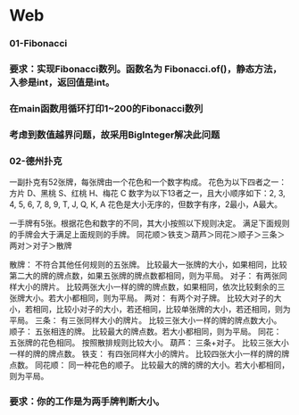 # Web

### 01-Fibonacci
### 要求：实现Fibonacci数列。函数名为 Fibonacci.of()，静态方法，入参是int，返回值是int。
### 在main函数用循环打印1~200的Fibonacci数列
### 考虑到数值越界问题，故采用BigInteger解决此问题

### 02-德州扑克
  一副扑克有52张牌，每张牌由一个花色和一个数字构成。
  花色为以下四者之一：方片 D、黑桃 S、红桃 H、梅花 C
  数字为以下13者之一，且大小顺序如下：2, 3, 4, 5, 6, 7, 8, 9, T, J, Q, K, A
  花色是大小无序的，但数字有序，2最小，A最大。

  一手牌有5张。根据花色和数字的不同，其大小按照以下规则决定。
  满足下面规则的手牌会大于满足上面规则的手牌。
  同花顺＞铁支＞葫芦＞同花＞顺子＞三条＞两对＞对子＞散牌

  散牌：
不符合其他任何规则的五张牌。 比较最大一张牌的大小，如果相同，比较第二大的牌的牌点数，如果五张牌的牌点数都相同，则为平局。
  对子：
有两张同样大小的牌片。 比较两张大小一样的牌的牌点数，如果相同，依次比较剩余的三张牌大小。若大小都相同，则为平局。
  两对：
有两个对子牌。 比较大对子的大小，若相同，比较小对子的大小，若还相同，比较单张牌的大小，若还相同，则为平局。
  三条：
有三张同样大小的牌片。 比较三张大小一样的牌的牌点数大小。
  顺子：
五张相连的牌。 比较最大的牌点数。若大小都相同，则为平局。
  同花：
五张牌的花色相同。 按照散排规则比较大小。
  葫芦：
三条+对子。 比较三张大小一样的牌的牌点数。
  铁支：
有四张同样大小的牌片。 比较四张大小一样的牌的牌点数。
  同花顺：
同一种花色的顺子。 比较最大的牌的牌的大小。若大小都相同，则为平局。
### 要求：你的工作是为两手牌判断大小。
